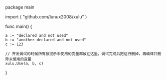package main

import (
	"github.com/lunux2008/xulu"
)

func main() {

	a := "declared and not used"
	b := "another declared and not used"
	c := 123

	// 开发调试的时候所有被提示未使用的变量都放在这里，调试完成后把这行删掉，再编译并删除未使用的变量
	xulu.Use(a, b, c)
}
